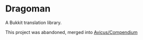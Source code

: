 # Dragoman
A Bukkit translation library.

This project was abandoned, merged into [Avicus/Compendium](https://github.com/Avicus/Compendium)

